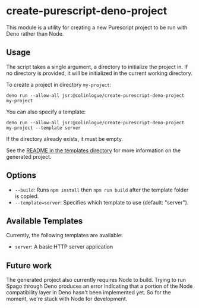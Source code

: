 # create-purescript-deno-project

This module is a utility for creating a new Purescript project to be run with Deno rather than Node.

## Usage

The script takes a single argument, a directory to initialize the project in. If no directory is provided, it will be initialized in the current working directory.

To create a project in directory `my-project`:
```
deno run --allow-all jsr:@colinlogue/create-purescript-deno-project my-project
```

You can also specify a template:
```
deno run --allow-all jsr:@colinlogue/create-purescript-deno-project my-project --template server
```

If the directory already exists, it must be empty.

See the [README in the templates directory](templates/server/README.md) for more information on the generated project.

## Options

- `--build`: Runs `npm install` then `npm run build` after the template folder is copied.
- `--template=server`: Specifies which template to use (default: "server").

## Available Templates

Currently, the following templates are available:
- `server`: A basic HTTP server application

## Future work

The generated project also currently requires Node to build. Trying to run Spago through Deno produces an error indicating that a portion of the Node compatibility layer in Deno hasn't been implemented yet. So for the moment, we're stuck with Node for development.
